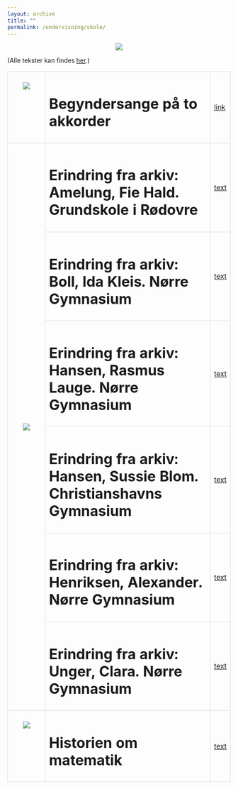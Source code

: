 ```yaml
---
layout: archive
title: ""
permalink: /undervisning/skole/
---
```


<p align="center"><img src="https://tongchen779.github.io/dansk/images/skole.jpg"/></p>

<style>
    table {
        border-collapse: collapse;
        width: 100%;
    }
    th, td {
        border: 1px solid #dddddd;
        padding: 8px;
        text-align: left;
    }
    /* Customize width for specific columns */
    th:nth-child(1), td:nth-child(1) {
        width: 20%; /* First column */
    }
    th:nth-child(2), td:nth-child(2) {
        width: 80%; /* Second column */
    }
</style>

(Alle tekster kan findes [her](https://skolehistorie.au.dk/).)
<table align="center" cellspacing="5" style="text-align: left" width="100%">
<tr>
<td style="vertical-align: top;"><p align="center"><img src="https://tongchen779.github.io/dansk/images/skole/1.png"/></p></td>
<td style="vertical-align: top;"><h1> Begyndersange på to akkorder </h1></td>
<td><a href="https://www.mobilmusik.mogens-soerensen.dk/Begyndersange-paa-to-akkorder.pdf">link</a></td>
</tr>

<tr>
<td rowspan="6"><p align="center"><img src="https://tongchen779.github.io/dansk/images/skole/2.png"/></p></td>
<td style="vertical-align: top;"><h1> Erindring fra arkiv: Amelung, Fie Hald. Grundskole i Rødovre </h1></td>
<td><a href="https://skolehistorie.au.dk/fileadmin/skolehistorie/Undervisningsmaterialer/Materialer/2692.pdf">text</a></td>
</tr>

<tr>
<td style="vertical-align: top;"><h1> Erindring fra arkiv: Boll, Ida Kleis. Nørre Gymnasium </h1></td>
<td><a href="https://skolehistorie.au.dk/fileadmin/skolehistorie/Undervisningsmaterialer/Materialer/2663.pdf">text</a></td>
</tr>

<tr>
<td style="vertical-align: top;"><h1> Erindring fra arkiv: Hansen, Rasmus Lauge. Nørre Gymnasium </h1></td>
<td><a href="https://skolehistorie.au.dk/fileadmin/skolehistorie/Undervisningsmaterialer/Materialer/2711.pdf">text</a></td>
</tr>

<tr>
<td style="vertical-align: top;"><h1> Erindring fra arkiv: Hansen, Sussie Blom. Christianshavns Gymnasium </h1></td>
<td><a href="https://skolehistorie.au.dk/fileadmin/skolehistorie/Undervisningsmaterialer/Materialer/2713.pdf">text</a></td>
</tr>

<tr>
<td style="vertical-align: top;"><h1> Erindring fra arkiv: Henriksen, Alexander. Nørre Gymnasium </h1></td>
<td><a href="https://skolehistorie.au.dk/fileadmin/skolehistorie/Undervisningsmaterialer/Materialer/2656.pdf">text</a></td>
</tr>

<tr>
<td style="vertical-align: top;"><h1> Erindring fra arkiv: Unger, Clara. Nørre Gymnasium </h1></td>
<td><a href="https://skolehistorie.au.dk/fileadmin/skolehistorie/Undervisningsmaterialer/Materialer/2720.pdf">text</a></td>
</tr>

<tr>
<td style="vertical-align: top;"><p align="center"><img src="https://tongchen779.github.io/dansk/images/skole/3.png"/></p></td>
<td style="vertical-align: top;"><h1> Historien om matematik </h1></td>
<td><a href="https://dkmat.dk/wp-content/uploads/2014/08/Bogen-til-MatDag2014-34indledende_sider_konkurrencer.pdf">text</a></td>
</tr>
</table>